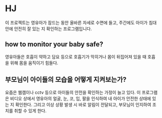 # HJ
이 프로젝트는 영유아가 잠드는 동안 올바른 자세로 수면에 들고, 주간에도 아이가 침대 안에 안전히 잘 있는 지 확인하는 프로그램입니다.
## how to monitor your baby safe?
영유아들은 호흡이 약하고 담요 등으로 호흡기가 막히거나 몸이 뒤집어져 있을 때 호흡을 위해 몸을 움직이기 힘들다.
## 부모님이 아이들의 모습을 어떻게 지켜보는가?
요즘은 웹캠이나 cctv 등으로 아이들의 안전을 확인하는 가정이 늘고 있다. 이 프로그램은 비디오 상에서 영유아의 얼굴, 눈, 코, 입, 팔을 인식하여 내 아이가 안전한 상태에 있는 지 확인한다. 그리고 이상 상황 발생 시 바로 알림이 전달되고, 부모님이 인지하여 조치를 취할 수 있게 한다.
